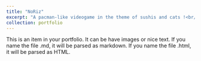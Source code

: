 ```yaml
---
title: "NoRiz"
excerpt: "A pacman-like videogame in the theme of sushis and cats !<br/><img src='/images/500x300.png'>"
collection: portfolio
---
```


This is an item in your portfolio. It can be have images or nice text. If you name the file .md, it will be parsed as markdown. If you name the file .html, it will be parsed as HTML. 
